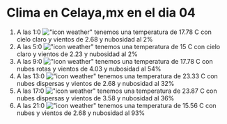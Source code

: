 # Clima en Celaya,mx en el dia 04

1. A las 1:0 !["icon weather"](http://openweathermap.org/img/w/01n.png) tenemos una temperatura de 17.78 C con cielo claro y  vientos de 2.68 y nubosidad al 2%
1. A las 5:0 !["icon weather"](http://openweathermap.org/img/w/01n.png) tenemos una temperatura de 15 C con cielo claro y  vientos de 2.23 y nubosidad al 2%
1. A las 9:0 !["icon weather"](http://openweathermap.org/img/w/04d.png) tenemos una temperatura de 17.78 C con nubes rotas y  vientos de 4.03 y nubosidad al 54%
1. A las 13:0 !["icon weather"](http://openweathermap.org/img/w/03d.png) tenemos una temperatura de 23.33 C con nubes dispersas y  vientos de 2.68 y nubosidad al 32%
1. A las 17:0 !["icon weather"](http://openweathermap.org/img/w/03d.png) tenemos una temperatura de 23.87 C con nubes dispersas y  vientos de 3.58 y nubosidad al 36%
1. A las 21:0 !["icon weather"](http://openweathermap.org/img/w/04n.png) tenemos una temperatura de 15.56 C con nubes y  vientos de 2.68 y nubosidad al 93%
